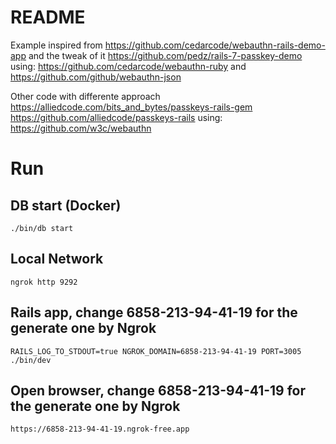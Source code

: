 # README

Example inspired from https://github.com/cedarcode/webauthn-rails-demo-app and the tweak of it https://github.com/pedz/rails-7-passkey-demo
using: https://github.com/cedarcode/webauthn-ruby and https://github.com/github/webauthn-json

Other code with differente approach
https://alliedcode.com/bits_and_bytes/passkeys-rails-gem
https://github.com/alliedcode/passkeys-rails
using: https://github.com/w3c/webauthn


# Run

## DB start (Docker)

`./bin/db start`

## Local Network

```
ngrok http 9292
```

## Rails app, change 6858-213-94-41-19 for the generate one by Ngrok

```
RAILS_LOG_TO_STDOUT=true NGROK_DOMAIN=6858-213-94-41-19 PORT=3005 ./bin/dev
```

## Open browser, change 6858-213-94-41-19 for the generate one by Ngrok

```
https://6858-213-94-41-19.ngrok-free.app
```